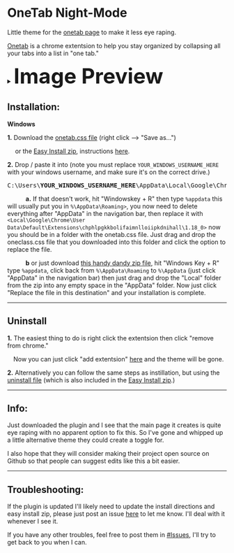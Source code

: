 # OneTab Night-Mode
Little theme for the [onetab page](chrome-extension://chphlpgkkbolifaimnlloiipkdnihall/onetab.html) to make it less eye raping.

<a href="https://chrome.google.com/webstore/detail/onetab/chphlpgkkbolifaimnlloiipkdnihall" target="_blank">Onetab</a> is a chrome extentsion to help you stay organized by collapsing all your tabs into a list in "one tab."

<details>
   <summary><b><font size="24">Image Preview</b></font></summary>
  <p>
<!-- the above p cannot start right at the beginning of the line and is mandatory for everything else to work -->
<img src=https://i.imgur.com/kyQLht5.png>
  </p></details>
</p></details>


## Installation:
**Windows**

**1.**  Download the [onetab.css file](https://raw.githubusercontent.com/pullup/OneTab-Night-Mode/master/onetab.css) (right click --> "Save as...")

  or the [Easy Install zip](https://github.com/pullup/OneTab-Night-Mode/raw/master/Install/Easy%20Drag%20and%20Drop%20Install.zip), instructions <a href="#Lazy_Method">here</a>.


**2.** Drop / paste it into (note you must replace `YOUR_WINDOWS_USERNAME_HERE` with your windows username, and make sure it's on the correct drive.)
<pre>C:\Users\<b>YOUR_WINDOWS_USERNAME_HERE</b>\AppData\Local\Google\Chrome\User Data\Default\Extensions\chphlpgkkbolifaimnlloiipkdnihall\1.18_0</pre>
   **a.**  If that doesn't work, hit "Windowskey + R" then type `%appdata` this will usually put you in `%\AppData\Roaming>`, you now need to delete everything after "AppData\" in the navigation bar, then replace it with `<Local\Google\Chrome\User Data\Default\Extensions\chphlpgkkbolifaimnlloiipkdnihall\1.18_0>` now you should be in a folder with the onetab.css file. Just drag and drop the oneclass.css file that you downloaded into this folder and click the option to replace the file.
   
   **b** <a id=Lazy_Method>or</a> just download [this handy dandy zip file](https://github.com/pullup/OneTab-Night-Mode/raw/master/Easy%20Drag%20and%20Drop%20Install.zip), hit "Windows Key + R" type `%appdata`, click back from `%\AppData\Roaming` to `%\AppData` (just click "AppData" in the navigation bar) then just drag and drop the "Local" folder from the zip into any empty space in the "AppData" folder. Now just click "Replace the file in this destination" and your installation is complete.
***
## Uninstall
**1.** The easiest thing to do is right click the extentsion then click "remove from chrome."

 Now you can just click "add extentsion" [here](https://chrome.google.com/webstore/detail/onetab/chphlpgkkbolifaimnlloiipkdnihall) and the theme will be gone.

**2.** Alternatively you can follow the same steps as instillation, but using the [uninstall file](https://raw.githubusercontent.com/pullup/OneTab-Night-Mode/master/UnInstall/onetab.css) (which is also included in the [Easy Install zip](https://github.com/pullup/OneTab-Night-Mode/raw/master/Install/Easy%20Drag%20and%20Drop%20Install.zip).)

***
## Info:
Just downloaded the plugin and I see that the main page it creates is quite eye raping with no apparent option to fix this.
So I've gone and whipped up a little alternative theme they could create a toggle for.

I also hope that they will consider making their project open source on Github so that people can suggest edits like this a bit easier.

***
## Troubleshooting:
If the plugin is updated I'll likely need to update the install directions and easy install zip, please just post an issue [here](https://github.com/pullup/OneTab-Night-Mode/issues) to let me know. I'll deal with it whenever I see it.

If you have any other troubles, feel free to post them in [#Issues](https://github.com/pullup/OneTab-Night-Mode/issues), I'll try to get back to you when I can.
